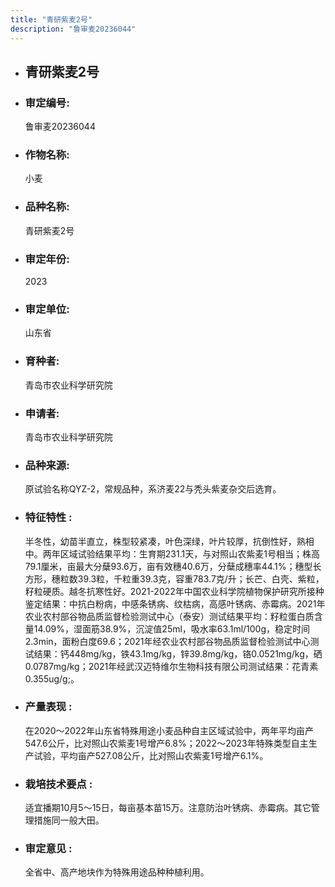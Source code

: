 ```yaml
---
title: "青研紫麦2号"
description: "鲁审麦20236044"
---
```

* ## 青研紫麦2号
* ###  审定编号:  
   鲁审麦20236044

*  ### 作物名称:  
   小麦

*   ###  品种名称: 
    青研紫麦2号

*   ### 审定年份: 
    2023

*   ### 审定单位:  
    山东省

*   ### 育种者:  
    青岛市农业科学研究院

*   ### 申请者:  
    青岛市农业科学研究院

*   ### 品种来源:  
    原试验名称QYZ-2，常规品种，系济麦22与秃头紫麦杂交后选育。

*   ### 特征特性 : 
    半冬性，幼苗半直立，株型较紧凑，叶色深绿，叶片较厚，抗倒性好，熟相中。两年区域试验结果平均：生育期231.1天，与对照山农紫麦1号相当；株高79.1厘米，亩最大分蘖93.6万，亩有效穗40.6万，分蘖成穗率44.1%；穗型长方形，穗粒数39.3粒，千粒重39.3克，容重783.7克/升；长芒、白壳、紫粒，籽粒硬质。越冬抗寒性好。2021-2022年中国农业科学院植物保护研究所接种鉴定结果：中抗白粉病，中感条锈病、纹枯病，高感叶锈病、赤霉病。2021年农业农村部谷物品质监督检验测试中心（泰安）测试结果平均：籽粒蛋白质含量14.09%，湿面筋38.9%，沉淀值25ml，吸水率63.1ml/100g，稳定时间2.3min，面粉白度69.6；2021年经农业农村部谷物品质监督检验测试中心测试结果：钙448mg/kg，铁43.1mg/kg，锌39.8mg/kg，铬0.0521mg/kg，硒0.0787mg/kg；2021年经武汉迈特维尔生物科技有限公司测试结果：花青素0.355ug/g;。

*   ### 产量表现 : 
    在2020～2022年山东省特殊用途小麦品种自主区域试验中，两年平均亩产547.6公斤，比对照山农紫麦1号增产6.8%；2022～2023年特殊类型自主生产试验，平均亩产527.08公斤，比对照山农紫麦1号增产6.1%。

*   ### 栽培技术要点 : 
    适宜播期10月5～15日，每亩基本苗15万。注意防治叶锈病、赤霉病。其它管理措施同一般大田。

*   ### 审定意见 : 
    全省中、高产地块作为特殊用途品种种植利用。
